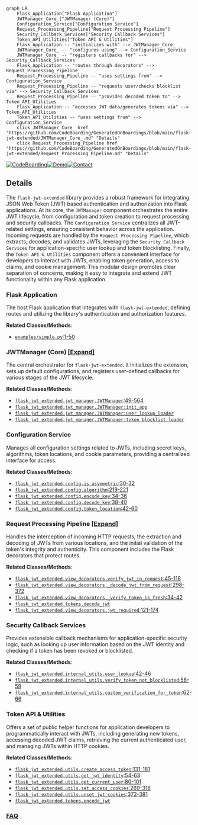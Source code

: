 ```mermaid
graph LR
    Flask_Application["Flask Application"]
    JWTManager_Core_["JWTManager (Core)"]
    Configuration_Service["Configuration Service"]
    Request_Processing_Pipeline["Request Processing Pipeline"]
    Security_Callback_Services["Security Callback Services"]
    Token_API_Utilities["Token API & Utilities"]
    Flask_Application -- "initializes with" --> JWTManager_Core_
    JWTManager_Core_ -- "configures using" --> Configuration_Service
    JWTManager_Core_ -- "registers callbacks for" --> Security_Callback_Services
    Flask_Application -- "routes through decorators" --> Request_Processing_Pipeline
    Request_Processing_Pipeline -- "uses settings from" --> Configuration_Service
    Request_Processing_Pipeline -- "requests user/checks blocklist via" --> Security_Callback_Services
    Request_Processing_Pipeline -- "provides decoded token to" --> Token_API_Utilities
    Flask_Application -- "accesses JWT data/generates tokens via" --> Token_API_Utilities
    Token_API_Utilities -- "uses settings from" --> Configuration_Service
    click JWTManager_Core_ href "https://github.com/CodeBoarding/GeneratedOnBoardings/blob/main/flask-jwt-extended/JWTManager_Core_.md" "Details"
    click Request_Processing_Pipeline href "https://github.com/CodeBoarding/GeneratedOnBoardings/blob/main/flask-jwt-extended/Request_Processing_Pipeline.md" "Details"
```

[![CodeBoarding](https://img.shields.io/badge/Generated%20by-CodeBoarding-9cf?style=flat-square)](https://github.com/CodeBoarding/GeneratedOnBoardings)[![Demo](https://img.shields.io/badge/Try%20our-Demo-blue?style=flat-square)](https://www.codeboarding.org/demo)[![Contact](https://img.shields.io/badge/Contact%20us%20-%20contact@codeboarding.org-lightgrey?style=flat-square)](mailto:contact@codeboarding.org)

## Details

The `flask-jwt-extended` library provides a robust framework for integrating JSON Web Token (JWT) based authentication and authorization into Flask applications. At its core, the `JWTManager` component orchestrates the entire JWT lifecycle, from configuration and token creation to request processing and security callbacks. The `Configuration Service` centralizes all JWT-related settings, ensuring consistent behavior across the application. Incoming requests are handled by the `Request Processing Pipeline`, which extracts, decodes, and validates JWTs, leveraging the `Security Callback Services` for application-specific user lookup and token blocklisting. Finally, the `Token API & Utilities` component offers a convenient interface for developers to interact with JWTs, enabling token generation, access to claims, and cookie management. This modular design promotes clear separation of concerns, making it easy to integrate and extend JWT functionality within any Flask application.

### Flask Application
The host Flask application that integrates with `flask-jwt-extended`, defining routes and utilizing the library's authentication and authorization features.


**Related Classes/Methods**:

- <a href="https://github.com/vimalloc/flask-jwt-extended/blob/main/examples/simple.py#L1-L50" target="_blank" rel="noopener noreferrer">`examples/simple.py`:1-50</a>


### JWTManager (Core) [[Expand]](./JWTManager_Core_.md)
The central orchestrator for `flask-jwt-extended`. It initializes the extension, sets up default configurations, and registers user-defined callbacks for various stages of the JWT lifecycle.


**Related Classes/Methods**:

- <a href="https://github.com/vimalloc/flask-jwt-extended/blob/main/flask_jwt_extended/jwt_manager.py#L49-L564" target="_blank" rel="noopener noreferrer">`flask_jwt_extended.jwt_manager.JWTManager`:49-564</a>
- <a href="https://github.com/vimalloc/flask-jwt-extended/blob/main/flask_jwt_extended/jwt_manager.py" target="_blank" rel="noopener noreferrer">`flask_jwt_extended.jwt_manager.JWTManager:init_app`</a>
- <a href="https://github.com/vimalloc/flask-jwt-extended/blob/main/flask_jwt_extended/jwt_manager.py" target="_blank" rel="noopener noreferrer">`flask_jwt_extended.jwt_manager.JWTManager:user_lookup_loader`</a>
- <a href="https://github.com/vimalloc/flask-jwt-extended/blob/main/flask_jwt_extended/jwt_manager.py" target="_blank" rel="noopener noreferrer">`flask_jwt_extended.jwt_manager.JWTManager:token_blocklist_loader`</a>


### Configuration Service
Manages all configuration settings related to JWTs, including secret keys, algorithms, token locations, and cookie parameters, providing a centralized interface for access.


**Related Classes/Methods**:

- <a href="https://github.com/vimalloc/flask-jwt-extended/blob/main/flask_jwt_extended/config.py#L30-L32" target="_blank" rel="noopener noreferrer">`flask_jwt_extended.config.is_asymmetric`:30-32</a>
- <a href="https://github.com/vimalloc/flask-jwt-extended/blob/main/flask_jwt_extended/config.py#L219-L221" target="_blank" rel="noopener noreferrer">`flask_jwt_extended.config.algorithm`:219-221</a>
- <a href="https://github.com/vimalloc/flask-jwt-extended/blob/main/flask_jwt_extended/config.py#L34-L36" target="_blank" rel="noopener noreferrer">`flask_jwt_extended.config.encode_key`:34-36</a>
- <a href="https://github.com/vimalloc/flask-jwt-extended/blob/main/flask_jwt_extended/config.py#L38-L40" target="_blank" rel="noopener noreferrer">`flask_jwt_extended.config.decode_key`:38-40</a>
- <a href="https://github.com/vimalloc/flask-jwt-extended/blob/main/flask_jwt_extended/config.py#L42-L60" target="_blank" rel="noopener noreferrer">`flask_jwt_extended.config.token_location`:42-60</a>


### Request Processing Pipeline [[Expand]](./Request_Processing_Pipeline.md)
Handles the interception of incoming HTTP requests, the extraction and decoding of JWTs from various locations, and the initial validation of the token's integrity and authenticity. This component includes the Flask decorators that protect routes.


**Related Classes/Methods**:

- <a href="https://github.com/vimalloc/flask-jwt-extended/blob/main/flask_jwt_extended/view_decorators.py#L45-L118" target="_blank" rel="noopener noreferrer">`flask_jwt_extended.view_decorators.verify_jwt_in_request`:45-118</a>
- <a href="https://github.com/vimalloc/flask-jwt-extended/blob/main/flask_jwt_extended/view_decorators.py#L298-L372" target="_blank" rel="noopener noreferrer">`flask_jwt_extended.view_decorators._decode_jwt_from_request`:298-372</a>
- <a href="https://github.com/vimalloc/flask-jwt-extended/blob/main/flask_jwt_extended/view_decorators.py#L34-L42" target="_blank" rel="noopener noreferrer">`flask_jwt_extended.view_decorators._verify_token_is_fresh`:34-42</a>
- <a href="https://github.com/vimalloc/flask-jwt-extended/blob/main/flask_jwt_extended/tokens.py" target="_blank" rel="noopener noreferrer">`flask_jwt_extended.tokens.decode_jwt`</a>
- <a href="https://github.com/vimalloc/flask-jwt-extended/blob/main/flask_jwt_extended/view_decorators.py#L121-L174" target="_blank" rel="noopener noreferrer">`flask_jwt_extended.view_decorators.jwt_required`:121-174</a>


### Security Callback Services
Provides extensible callback mechanisms for application-specific security logic, such as looking up user information based on the JWT identity and checking if a token has been revoked or blocklisted.


**Related Classes/Methods**:

- <a href="https://github.com/vimalloc/flask-jwt-extended/blob/main/flask_jwt_extended/internal_utils.py#L42-L46" target="_blank" rel="noopener noreferrer">`flask_jwt_extended.internal_utils.user_lookup`:42-46</a>
- <a href="https://github.com/vimalloc/flask-jwt-extended/blob/main/flask_jwt_extended/internal_utils.py#L56-L59" target="_blank" rel="noopener noreferrer">`flask_jwt_extended.internal_utils.verify_token_not_blocklisted`:56-59</a>
- <a href="https://github.com/vimalloc/flask-jwt-extended/blob/main/flask_jwt_extended/internal_utils.py#L62-L66" target="_blank" rel="noopener noreferrer">`flask_jwt_extended.internal_utils.custom_verification_for_token`:62-66</a>


### Token API & Utilities
Offers a set of public helper functions for application developers to programmatically interact with JWTs, including generating new tokens, accessing decoded JWT claims, retrieving the current authenticated user, and managing JWTs within HTTP cookies.


**Related Classes/Methods**:

- <a href="https://github.com/vimalloc/flask-jwt-extended/blob/main/flask_jwt_extended/utils.py#L131-L181" target="_blank" rel="noopener noreferrer">`flask_jwt_extended.utils.create_access_token`:131-181</a>
- <a href="https://github.com/vimalloc/flask-jwt-extended/blob/main/flask_jwt_extended/utils.py#L54-L63" target="_blank" rel="noopener noreferrer">`flask_jwt_extended.utils.get_jwt_identity`:54-63</a>
- <a href="https://github.com/vimalloc/flask-jwt-extended/blob/main/flask_jwt_extended/utils.py#L80-L101" target="_blank" rel="noopener noreferrer">`flask_jwt_extended.utils.get_current_user`:80-101</a>
- <a href="https://github.com/vimalloc/flask-jwt-extended/blob/main/flask_jwt_extended/utils.py#L269-L316" target="_blank" rel="noopener noreferrer">`flask_jwt_extended.utils.set_access_cookies`:269-316</a>
- <a href="https://github.com/vimalloc/flask-jwt-extended/blob/main/flask_jwt_extended/utils.py#L372-L381" target="_blank" rel="noopener noreferrer">`flask_jwt_extended.utils.unset_jwt_cookies`:372-381</a>
- <a href="https://github.com/vimalloc/flask-jwt-extended/blob/main/flask_jwt_extended/tokens.py" target="_blank" rel="noopener noreferrer">`flask_jwt_extended.tokens.encode_jwt`</a>




### [FAQ](https://github.com/CodeBoarding/GeneratedOnBoardings/tree/main?tab=readme-ov-file#faq)